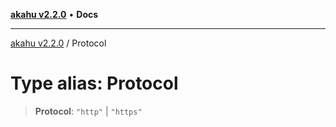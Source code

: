 [**akahu v2.2.0**](../README.md) • **Docs**

***

[akahu v2.2.0](../README.md) / Protocol

# Type alias: Protocol

> **Protocol**: `"http"` \| `"https"`

